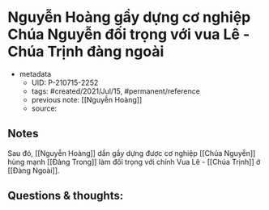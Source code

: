 ---
---

# Nguyễn Hoàng gầy dựng cơ nghiệp Chúa Nguyễn đối trọng với vua Lê - Chúa Trịnh đàng ngoài

- metadata
	- UID: P-210715-2252
	- tags: #created/2021/Jul/15, #permanent/reference
	- previous note: [[Nguyễn Hoàng]]
	- source: 

## Notes
Sau đó, [[Nguyễn Hoàng]] dần gầy dựng được cơ nghiệp [[Chúa Nguyễn]] hùng mạnh [[Đàng Trong]] làm đối trọng với chính Vua Lê - [[Chúa Trịnh]] ở [[Đàng Ngoài]].
## Questions & thoughts:

